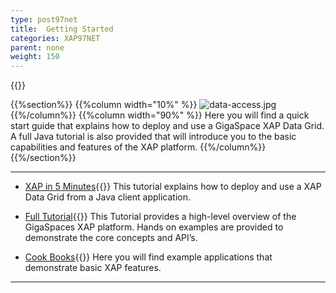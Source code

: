 ```yaml
---
type: post97net
title:  Getting Started
categories: XAP97NET
parent: none
weight: 150
---
```


{{<wbr>}}

{{%section%}}
{{%column width="10%" %}}
![data-access.jpg](/attachment_files/subject/data-access.png)
{{%/column%}}
{{%column width="90%" %}}
Here you will find a quick start guide that explains how to deploy and use a GigaSpace XAP Data Grid.
A full Java tutorial is also provided that will introduce you to the basic capabilities and features of the XAP platform.
{{%/column%}}
{{%/section%}}

<hr/>

- [XAP in 5 Minutes](./dotnet-your-first-data-grid-application.html){{<wbr>}}
This tutorial explains how to deploy and use a XAP Data Grid from a Java client application.


- [Full Tutorial](./net-home.html){{<wbr>}}
This Tutorial provides a high-level overview of the GigaSpaces XAP platform. Hands on examples are provided to demonstrate the core concepts and API’s.

- [Cook Books](./cook-books.html){{<wbr>}}
Here you will find example applications that demonstrate basic XAP features.

<hr/>
